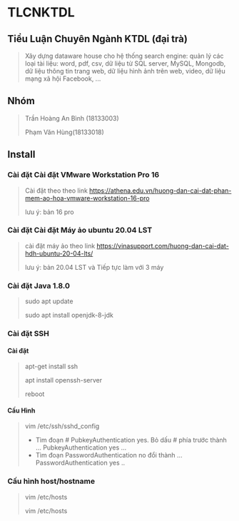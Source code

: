 

# TLCNKTDL 
## Tiểu Luận Chuyên Ngành KTDL (đại trà)
> Xây dựng dataware house cho hệ thống search engine: quản lý các loại tài liệu: word, pdf, csv, dữ liệu từ SQL server, MySQL, Mongodb, dữ liệu thông tin trang web, dữ liệu hình ảnh trên web, video, dữ liệu mạng xã hội Facebook, ...
## Nhóm
> Trần Hoàng An Bình (18133003) 
> 
> Phạm Văn Hùng(18133018)
## Install
### Cài đặt Cài đặt VMware Workstation Pro 16
 > Cài đặt theo theo link https://athena.edu.vn/huong-dan-cai-dat-phan-mem-ao-hoa-vmware-workstation-16-pro 
 > 
 > lưu ý: bản 16 pro
### Cài đặt Cài đặt Máy ảo ubuntu 20.04 LST
> cài đặt máy ảo theo link https://vinasupport.com/huong-dan-cai-dat-hdh-ubuntu-20-04-lts/
> 
> lưu ý: bản 20.04 LST và Tiếp tực làm với 3 máy
### Cài đặt Java 1.8.0
> sudo apt update
>
> sudo apt install openjdk-8-jdk
### Cài đặt SSH
 #### Cài đặt 
> apt-get install ssh
>
> apt install openssh-server
> 
> reboot
#### Cấu Hình
> vim /etc/ssh/sshd_config
> -	Tìm đoạn # PubkeyAuthentication yes. Bỏ dấu # phía trước thành
> ...
> PubkeyAuthentication yes
> ...
>-	Tìm đoạn PasswordAuthentication no đổi thành
>...
> PasswordAuthentication yes
>..
### Cấu hình host/hostname 
> vim /etc/hosts
> 
>vim /etc/hosts
 
